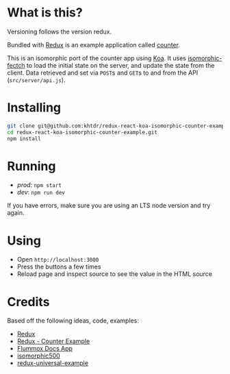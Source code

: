 

What is this?
=============

Versioning follows the version redux.

Bundled with [Redux](https://github.com/rackt/redux) is an example
application called
[counter](https://github.com/rackt/redux/tree/master/examples/counter).

This is an isomorphic port of the counter app using [Koa](http://koajs.com/).  It uses [isomorphic-fectch](https://github.com/matthew-andrews/isomorphic-fetch) to load the initial state on the server, and update the state from the client. Data retrieved and set via `POST`s and `GET`s to and from the API  (`src/server/api.js`).


Installing
==========

```bash
git clone git@github.com:khtdr/redux-react-koa-isomorphic-counter-example.git
cd redux-react-koa-isomorphic-counter-example.git
npm install
```


Running
=======

  - _prod_: `npm start`
  - _dev_: `npm run dev`

If you have errors, make sure you are using an LTS node version and try again.

Using
=====

  - Open `http://localhost:3000`
  - Press the buttons a few times
  - Reload page and inspect source to see the value in the HTML source


Credits
======

Based off the following ideas, code, examples:
  - [Redux](https://github.com/rackt/redux)
  - [Redux - Counter Example](https://github.com/rackt/redux/tree/master/examples/counter)
  - [Flummox Docs App](https://github.com/acdlite/flummox/tree/master/docs)
  - [isomorphic500](https://github.com/gpbl/isomorphic500/)
  - [redux-universal-example](https://github.com/erikras/react-redux-universal-hot-example/)
